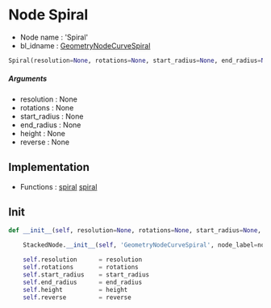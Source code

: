 # Node Spiral

- Node name : 'Spiral'
- bl_idname : [GeometryNodeCurveSpiral](https://docs.blender.org/api/current/bpy.types.GeometryNodeCurveSpiral.html)


``` python
Spiral(resolution=None, rotations=None, start_radius=None, end_radius=None, height=None, reverse=None, node_label=None, node_color=None)
```
##### Arguments

- resolution : None
- rotations : None
- start_radius : None
- end_radius : None
- height : None
- reverse : None

## Implementation

- Functions : [spiral](/docs/GeoNodes/GeoNodesTree.md#spiral) [spiral](/docs/GeoNodes/GeoNodesTree.md#spiral)

## Init

``` python
def __init__(self, resolution=None, rotations=None, start_radius=None, end_radius=None, height=None, reverse=None, node_label=None, node_color=None):

    StackedNode.__init__(self, 'GeometryNodeCurveSpiral', node_label=node_label, node_color=node_color)

    self.resolution      = resolution
    self.rotations       = rotations
    self.start_radius    = start_radius
    self.end_radius      = end_radius
    self.height          = height
    self.reverse         = reverse
```
